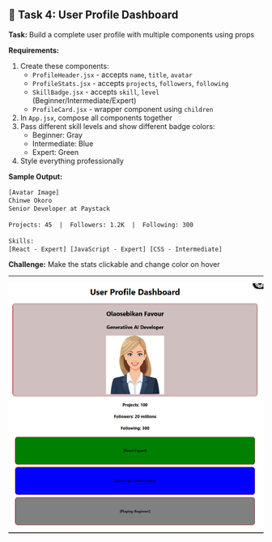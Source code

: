 ## 🎯 Task 4: User Profile Dashboard

**Task:** Build a complete user profile with multiple components using props

**Requirements:**
1. Create these components:
   - `ProfileHeader.jsx` - accepts `name`, `title`, `avatar`
   - `ProfileStats.jsx` - accepts `projects`, `followers`, `following`
   - `SkillBadge.jsx` - accepts `skill`, `level` (Beginner/Intermediate/Expert)
   - `ProfileCard.jsx` - wrapper component using `children`
2. In `App.jsx`, compose all components together
3. Pass different skill levels and show different badge colors:
   - Beginner: Gray
   - Intermediate: Blue
   - Expert: Green
4. Style everything professionally

**Sample Output:**
```
[Avatar Image]
Chinwe Okoro
Senior Developer at Paystack

Projects: 45  |  Followers: 1.2K  |  Following: 300

Skills:
[React - Expert] [JavaScript - Expert] [CSS - Intermediate]
```

**Challenge:** Make the stats clickable and change color on hover

---

![alt text](<Screenshot 2025-10-23 130628.png>)

